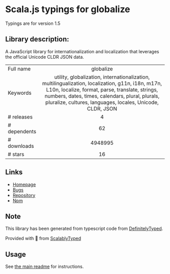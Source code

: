 
# Scala.js typings for globalize

Typings are for version 1.5

## Library description:
A JavaScript library for internationalization and localization that leverages the official Unicode CLDR JSON data.

|                    |                 |
| ------------------ | :-------------: |
| Full name          | globalize |
| Keywords           | utility, globalization, internationalization, multilingualization, localization, g11n, i18n, m17n, L10n, localize, format, parse, translate, strings, numbers, dates, times, calendars, plural, plurals, pluralize, cultures, languages, locales, Unicode, CLDR, JSON |
| # releases         | 4 |
| # dependents       | 62 |
| # downloads        | 4948995 |
| # stars            | 16 |

## Links
- [Homepage](https://github.com/jquery/globalize)
- [Bugs](http://github.com/jquery/globalize/issues)
- [Repository](https://github.com/jquery/globalize)
- [Npm](https://www.npmjs.com/package/globalize)
    


## Note
This library has been generated from typescript code from [DefinitelyTyped](https://definitelytyped.org).

Provided with :purple_heart: from [ScalablyTyped](https://github.com/oyvindberg/ScalablyTyped)

## Usage
See [the main readme](../../readme.md) for instructions.


